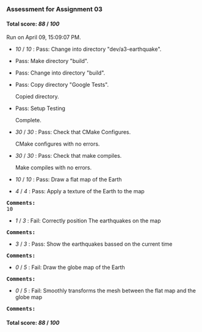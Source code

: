 ### Assessment for Assignment 03

#### Total score: _88_ / _100_

Run on April 09, 15:09:07 PM.

+  _10_ / _10_ : Pass: Change into directory "dev/a3-earthquake".

+ Pass: Make directory "build".

+ Pass: Change into directory "build".

+ Pass: Copy directory "Google Tests".

    Copied directory.



+ Pass: Setup Testing

    Complete.



+  _30_ / _30_ : Pass: Check that CMake Configures.

    CMake configures with no errors.



+  _30_ / _30_ : Pass: Check that make compiles.

    Make compiles with no errors.



+  _10_ / _10_ : Pass: Draw a flat map of the Earth



+  _4_ / _4_ : Pass: Apply a texture of the Earth to the map
<pre>
<b>Comments: 
</b>10</b></pre>



+  _1_ / _3_ : Fail: Correctly position The earthquakes  on the map
<pre>
<b>Comments: 
</b></b></pre>



+  _3_ / _3_ : Pass: Show the earthquakes bassed on the current time
<pre>
<b>Comments: 
</b></b></pre>



+  _0_ / _5_ : Fail: Draw the globe map of the Earth
<pre>
<b>Comments: 
</b></b></pre>



+  _0_ / _5_ : Fail: Smoothly transforms the mesh between the flat map and the globe map
<pre>
<b>Comments: 
</b></b></pre>



#### Total score: _88_ / _100_

